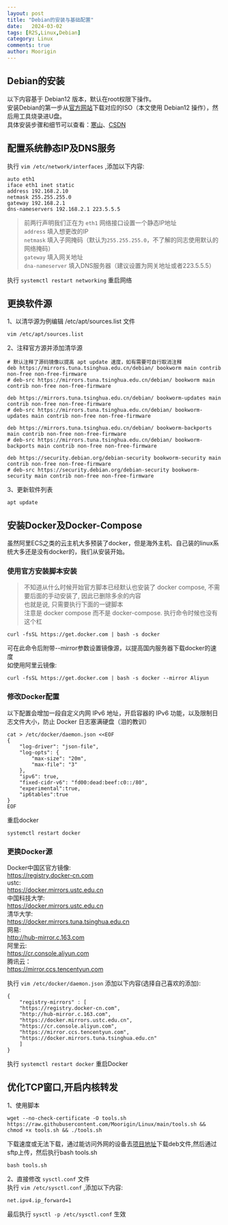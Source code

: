 ```yaml
---
layout: post
title: "Debian的安装与基础配置"
date:   2024-03-02
tags: [R2S,Linux,Debian]
category: Linux
comments: true
author: Moorigin
---
```


## Debian的安装
以下内容基于 Debian12 版本，默认在root权限下操作。  
安装Debian的第一步从[官方网站](https://www.debian.org/releases/bookworm/debian-installer/)下载对应的ISO（本文使用 Debian12 操作），然后用工具烧录进U盘。  
具体安装步骤和细节可以查看：[寒山](https://www.nicvos.com/archives/10.html)、[CSDN](https://blog.csdn.net/weixin_44200186/article/details/131970040)

## 配置系统静态IP及DNS服务  
执行 `vim /etc/network/interfaces` ,添加以下内容:
```
auto eth1
iface eth1 inet static
address 192.168.2.10
netmask 255.255.255.0
gateway 192.168.2.1
dns-nameservers 192.168.2.1 223.5.5.5
```
> 前两行声明我们正在为 `eth1` 网络接口设置一个静态IP地址  
> `address` 填入想更改的IP  
> `netmask` 填入子网掩码（默认为`255.255.255.0`，不了解的同志使用默认的网络掩码）  
> `gateway` 填入网关地址  
> `dna-nameserver` 填入DNS服务器（建议设置为网关地址或者223.5.5.5）  

执行 `systemctl restart networking` 重启网络  

## 更换软件源
1、以清华源为例编辑 /etc/apt/sources.list 文件  
```
vim /etc/apt/sources.list
```
2、注释官方源并添加清华源  
```
# 默认注释了源码镜像以提高 apt update 速度，如有需要可自行取消注释
deb https://mirrors.tuna.tsinghua.edu.cn/debian/ bookworm main contrib non-free non-free-firmware
# deb-src https://mirrors.tuna.tsinghua.edu.cn/debian/ bookworm main contrib non-free non-free-firmware

deb https://mirrors.tuna.tsinghua.edu.cn/debian/ bookworm-updates main contrib non-free non-free-firmware
# deb-src https://mirrors.tuna.tsinghua.edu.cn/debian/ bookworm-updates main contrib non-free non-free-firmware

deb https://mirrors.tuna.tsinghua.edu.cn/debian/ bookworm-backports main contrib non-free non-free-firmware
# deb-src https://mirrors.tuna.tsinghua.edu.cn/debian/ bookworm-backports main contrib non-free non-free-firmware

deb https://security.debian.org/debian-security bookworm-security main contrib non-free non-free-firmware
# deb-src https://security.debian.org/debian-security bookworm-security main contrib non-free non-free-firmware
```
3、更新软件列表  
```
apt update
```

## 安装Docker及Docker-Compose
虽然阿里ECS之类的云主机大多预装了docker，但是海外主机、自己装的linux系统大多还是没有docker的，我们从安装开始。  
### 使用官方安装脚本安装  
> 不知道从什么时候开始官方脚本已经默认也安装了 docker compose, 不需要后面的手动安装了, 因此已删除多余的内容  
> 也就是说, 只需要执行下面的一键脚本  
> 注意是 docker compose 而不是 docker-compose. 执行命令时候也没有这个杠  
```
curl -fsSL https://get.docker.com | bash -s docker
```
可在此命令后附带--mirror参数设置镜像源，以提高国内服务器下载docker的速度  
如使用阿里云镜像:  
```
curl -fsSL https://get.docker.com | bash -s docker --mirror Aliyun
```
### 修改Docker配置  
以下配置会增加一段自定义内网 IPv6 地址，开启容器的 IPv6 功能，以及限制日志文件大小，防止 Docker 日志塞满硬盘（泪的教训）  
```
cat > /etc/docker/daemon.json <<EOF
{
    "log-driver": "json-file",
    "log-opts": {
        "max-size": "20m",
        "max-file": "3"
    },
    "ipv6": true,
    "fixed-cidr-v6": "fd00:dead:beef:c0::/80",
    "experimental":true,
    "ip6tables":true
}
EOF
```
重启docker  
```
systemctl restart docker
```

### 更换Docker源
Docker中国区官方镜像:  
https://registry.docker-cn.com  
ustc:  
https://docker.mirrors.ustc.edu.cn  
中国科技大学:  
https://docker.mirrors.ustc.edu.cn  
清华大学:  
https://docker.mirrors.tuna.tsinghua.edu.cn  
网易:  
http://hub-mirror.c.163.com  
阿里云:  
https://cr.console.aliyun.com  
腾讯云：  
https://mirror.ccs.tencentyun.com  

执行 `vim /etc/docker/daemon.json` 添加以下内容(选择自己喜欢的添加):  
```
{
    "registry-mirrors" : [
    "https://registry.docker-cn.com",
    "http://hub-mirror.c.163.com",
    "https://docker.mirrors.ustc.edu.cn",
    "https://cr.console.aliyun.com",
    "https://mirror.ccs.tencentyun.com",
    "https://docker.mirrors.tuna.tsinghua.edu.cn"
    ]
}
```
执行 `systemctl restart docker` 重启Docker  

## 优化TCP窗口,开启内核转发  
1、使用脚本  
```
wget --no-check-certificate -O tools.sh https://raw.githubusercontent.com/Moorigin/Linux/main/tools.sh && chmod +x tools.sh && ./tools.sh
```
下载速度或无法下载，通过能访问外网的设备去[项目地址](https://github.com/Moorigin/Linux)下载deb文件,然后通过sftp上传，然后执行bash tools.sh  
```
bash tools.sh
```
2、直接修改 `sysctl.conf` 文件  
执行 `vim /etc/sysctl.conf` ,添加以下内容:  
```
net.ipv4.ip_forward=1
```
最后执行 `sysctl -p /etc/sysctl.conf` 生效  

